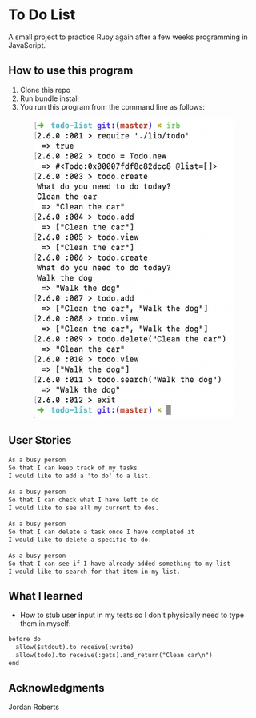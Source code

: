 # To Do List

A small project to practice Ruby again after a few weeks programming in JavaScript.

## How to use this program
1. Clone this repo
2. Run bundle install
3. You run this program from the command line as follows:

<center><img src="Screenshot.png" height="600" width="400"</img></center>

## User Stories

```
As a busy person
So that I can keep track of my tasks
I would like to add a 'to do' to a list.

As a busy person
So that I can check what I have left to do
I would like to see all my current to dos.

As a busy person
So that I can delete a task once I have completed it
I would like to delete a specific to do.

As a busy person
So that I can see if I have already added something to my list
I would like to search for that item in my list.
```

## What I learned
* How to stub user input in my tests so I don't physically need to type them in myself:
```
before do
  allow($stdout).to receive(:write)
  allow(todo).to receive(:gets).and_return("Clean car\n")
end
```

## Acknowledgments
Jordan Roberts
